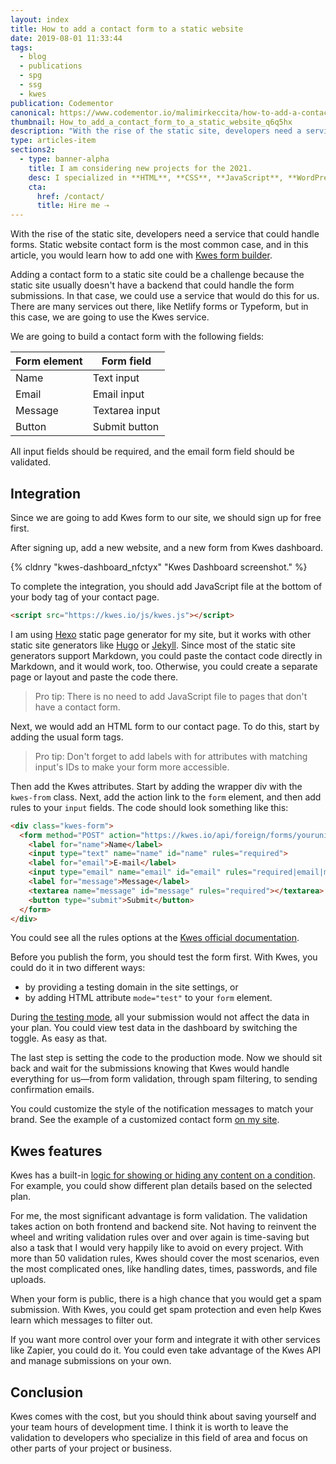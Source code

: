 ```yaml
---
layout: index
title: How to add a contact form to a static website
date: 2019-08-01 11:33:44
tags:
  - blog
  - publications
  - spg
  - ssg
  - kwes
publication: Codementor
canonical: https://www.codementor.io/malimirkeccita/how-to-add-a-contact-form-to-a-static-website-wyl9gsuha
thumbnail: How_to_add_a_contact_form_to_a_static_website_q6q5hx
description: "With the rise of the static site, developers need a service that could handle forms. Static website contact form is the most common case, and in this article, you would learn how to add one with Kwes form builder."
type: articles-item
sections2:
  - type: banner-alpha
    title: I am considering new projects for the 2021.
    desc: I specialized in **HTML**, **CSS**, **JavaScript**, **WordPress**, **Shopify**, and **JAMstack** technologies.
    cta:
      href: /contact/
      title: Hire me ⇢
---
```


With the rise of the static site, developers need a service that could handle forms. Static website contact form is the most common case, and in this article, you would learn how to add one with [Kwes form builder].

Adding a contact form to a static site could be a challenge because the static site usually doesn't have a backend that could handle the form submissions. In that case, we could use a service that would do this for us. There are many services out there, like Netlify forms or Typeform, but in this case, we are going to use the Kwes service.

<!-- more -->

We are going to build a contact form with the following fields:

<div class="table-wrapper">

| Form element   | Form field         |
| -------------- | ----------------   |
| Name           | Text input         |
| Email          | Email input        |
| Message        | Textarea input     |
| Button         | Submit button      |

</div>

All input fields should be required, and the email form field should be validated.

## Integration

Since we are going to add Kwes form to our site, we should sign up for free first.

After signing up, add a new website, and a new form from Kwes dashboard.

{% cldnry "kwes-dashboard_nfctyx" "Kwes Dashboard screenshot." %}

To complete the integration, you should add JavaScript file at the bottom of your body tag of your contact page.

``` html
<script src="https://kwes.io/js/kwes.js"></script>
```

I am using [Hexo] static page generator for my site, but it works with other static site generators like [Hugo] or [Jekyll]. Since most of the static site generators support Markdown, you could paste the contact code directly in Markdown, and it would work, too. Otherwise, you could create a separate page or layout and paste the code there.

> Pro tip: There is no need to add JavaScript file to pages that don't have a contact form.

Next, we would add an HTML form to our contact page. To do this, start by adding the usual form tags.

> Pro tip: Don't forget to add labels with for attributes with matching input's IDs to make your form more accessible.

Then add the Kwes attributes. Start by adding the wrapper div with the `kwes-from` class. Next, add the action link to the `form` element, and then add rules to your `input` fields. The code should look something like this:

``` html
<div class="kwes-form">
  <form method="POST" action="https://kwes.io/api/foreign/forms/youruniqueid">
    <label for="name">Name</label>
    <input type="text" name="name" id="name" rules="required">
    <label for="email">E-mail</label>
    <input type="email" name="email" id="email" rules="required|email|max:255">
    <label for="message">Message</label>
    <textarea name="message" id="message" rules="required"></textarea>
    <button type="submit">Submit</button>
  </form>
</div>
```

You could see all the rules options at the [Kwes official documentation].

Before you publish the form, you should test the form first. With Kwes, you could do it in two different ways:

- by providing a testing domain in the site settings, or
- by adding HTML attribute `mode="test"` to your `form` element.

During [the testing mode], all your submission would not affect the data in your plan. You could view test data in the dashboard by switching the toggle. As easy as that.

The last step is setting the code to the production mode. Now we should sit back and wait for the submissions knowing that Kwes would handle everything for us—from form validation, through spam filtering, to sending confirmation emails.

You could customize the style of the notification messages to match your brand. See the example of a customized contact form [on my site].

## Kwes features

Kwes has a built-in [logic for showing or hiding any content on a condition]. For example, you could show different plan details based on the selected plan.

For me, the most significant advantage is form validation. The validation takes action on both frontend and backend site. Not having to reinvent the wheel and writing validation rules over and over again is time-saving but also a task that I would very happily like to avoid on every project. With more than 50 validation rules, Kwes should cover the most scenarios, even the most complicated ones, like handling dates, times, passwords, and file uploads.

When your form is public, there is a high chance that you would get a spam submission. With Kwes, you could get spam protection and even help Kwes learn which messages to filter out.

If you want more control over your form and integrate it with other services like Zapier, you could do it. You could even take advantage of the Kwes API and manage submissions on your own.

## Conclusion

Kwes comes with the cost, but you should think about saving yourself and your team hours of development time. I think it is worth to leave the validation to developers who specialize in this field of area and focus on other parts of your project or business.

[Kwes form builder]: https://kwes.io
[Hexo]: https://hexo.io/
[Hugo]: https://gohugo.io
[Jekyll]: https://jekyllrb.com/
[Kwes official documentation]: https://kwes.io/docs/validation-rules
[the testing mode]: https://kwes.io/docs/form-mode
[on my site]: https://www.silvestar.codes/contact/
[logic for showing or hiding any content on a condition]: https://kwes.io/docs/hide-show-logic
[Kwes API]: https://documenter.getpostman.com/view/7275049/S1ERwd7y?version=latest
